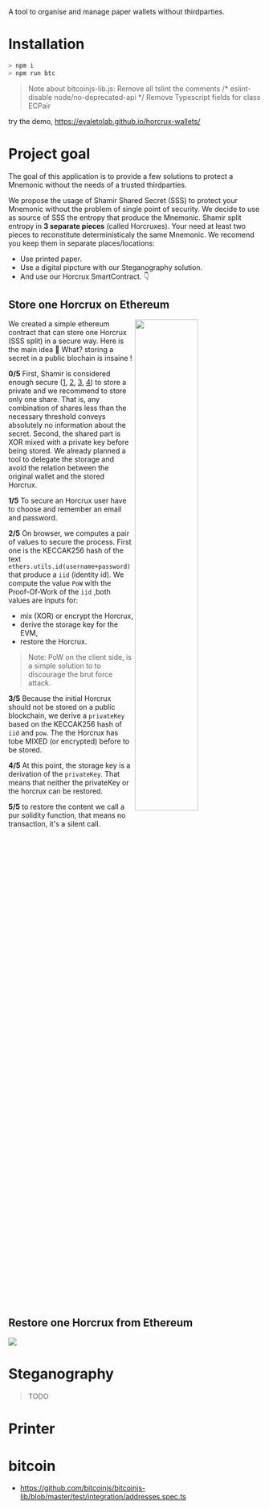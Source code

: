 A tool to organise and manage paper wallets without thirdparties.
# Installation

``` bash
> npm i
> npm run btc
```
> Note about bitcoinjs-lib.js:
> Remove all tslint the comments /* eslint-disable node/no-deprecated-api */
> Remove Typescript fields for class ECPair


try the demo, https://evaletolab.github.io/horcrux-wallets/

# Project goal

The goal of this application is to provide a few solutions to protect a Mnemonic without the needs of a trusted thirdparties.

We propose the usage of Shamir Shared Secret (SSS) to protect your Mnemonic without the problem of single point of security. We decide to use as source of SSS the entropy that produce the Mnemonic. Shamir split entropy in **3 separate pieces** (called Horcruxes). Your need at least two pieces to reconstitute deterministicaly the same Mnemonic. We recomend you keep them in separate places/locations:

* Use printed paper.
* Use a digital pipcture with our Steganography solution.
* And use our Horcrux SmartContract. 👇


## Store one Horcrux on Ethereum

<a href="https://mermaid-js.github.io/mermaid-live-editor/edit/#pako:eNqdV1lv4zYQ_iuEFgskhePqPvywQHNhFw2aognaBdb7QEkjm7UOL0UlcYP895I6Iok67JYGZJHzzT0cUq9KkIWgrJScYQbXBG8oTi6e9HWK-Pj203d0cfEJFTnQFCfw8x7n-XNGQ9SnbzMa0OIFrdB9CijfYgooi9DDFieEVtAGIuBf7_-oFodyBfnLl-sVevj8y9l5heLzcv33-79WyFJVNcnRJ7TPnvlTK6d93J6SJ-7Mr3Co1jnf6Ho7L8lCY7t0Xrsorwrk58qXZUCBL58tl8tz7nrOMoo3gHZc3qiCd7f5S7mQkBdoQlm9T0svSMp0y0ZPOC5gnVZMZdJGGV6RNCqGMui1JKFL2AzfuMXfW3o5LakUfhSEp7KlNSsV9W8IWMfxpMgZ8gFBsmeHCaYxhe1aCRFFVRGr51v1N-algN-w7eNXZaEkQBNMQl7Kr4JhrbAtJLBWVvw1hAgXMVsriw7pT0wJ9mPIBea11qj4ONhtaFakYcX6vCUMakZB5zlNMD1cZXFGK8SHm6ubq9vbDiaHIEtDCRXxEXYlMaCM9EHbPD5z1YWo6o8L5NlL3TEt1XNVw_t4PjTiku8YoBK_bnIBtuB3J_nfDRyVYL8LMJaW7pma5tim0xPQ2D7K7x43oHbgEV5YN0aaoRmqOmaojOTbXtW1EYskIN34Z95SNI1yaDyqk7OugTFJoavPKEdPX9-gPpVXYnq528wXSAsY1IZfxlWryZ7hqNeXA7JekzEfPe2Y0ux5Czic9SDKUnbLG3R8qBDrNfeKgl8EW2CIN1U-X6AnoCFO8QKJ3RJL7A_kn3qHafb-pRs-7EN8KW2lD-CKXweW8rNnJkwluXR1KhBBzHsO0JlINoiumEHA6v5wR9LdfNIJi2E66xBu4O40z3HAm17XqHLrWt7S1m3NdnXdNBaITx3Htgzb0HRX7Cdn6amaZ6uOaxq9_VSJm45kSZe2hh9zK2XMXb_uN5Qflp26JZsUx9MBqOiPs1ujKo3shVs720TfcaNN7n9HqhR7JBJxlu2PQNKMwcCyYWGVsL6jvEAtHEqY46kRNwmSpUOdtm2PIyW1pvj1etCPAtIAfisSvydRPvF4sxrK430Vn2mqLs4q_tAta4HUpen1ijJmD2O8RxTobaDM3mHAcL4b-m8ZZuQHMqzvvIs9NQwljIj5Hdls2YxpDe4EyDWmu5kUNrD7guUkhBOQVzEJduKC0j_3DM025ITD42mh6YD7AfKjwImiDnJDSff0iEWcpGYQZumIqFmkbKGECyhhQy-iyOVDhvWrEXrJzUJ8kBpZH1E2gZkUAD9AqRQiy9L5kEFyrxuggph_2gjU1BUnInH8eNiDOtUIG4A2dcQ1AL3tj4ZqHr9FNnxGy6fpLd_k5a_hMzt8jn26Pqvlu_gP6uzODfN0ZU7HSNed1CbY-IfGG_-QKPYh_8C4CQk_DpVVhOMcFgouWPZwSANlxWgBDaj-Xq5Rb_8C9tB1qw">
<img align="right" width="50%" src="https://mermaid.ink/img/pako:eNqdV1lv4zYQ_iuEFgskhePqPvywQHNhFw2aognaBdb7QEkjm7UOL0UlcYP895I6Iok67JYGZJHzzT0cUq9KkIWgrJScYQbXBG8oTi6e9HWK-Pj203d0cfEJFTnQFCfw8x7n-XNGQ9SnbzMa0OIFrdB9CijfYgooi9DDFieEVtAGIuBf7_-oFodyBfnLl-sVevj8y9l5heLzcv33-79WyFJVNcnRJ7TPnvlTK6d93J6SJ-7Mr3Co1jnf6Ho7L8lCY7t0Xrsorwrk58qXZUCBL58tl8tz7nrOMoo3gHZc3qiCd7f5S7mQkBdoQlm9T0svSMp0y0ZPOC5gnVZMZdJGGV6RNCqGMui1JKFL2AzfuMXfW3o5LakUfhSEp7KlNSsV9W8IWMfxpMgZ8gFBsmeHCaYxhe1aCRFFVRGr51v1N-algN-w7eNXZaEkQBNMQl7Kr4JhrbAtJLBWVvw1hAgXMVsriw7pT0wJ9mPIBea11qj4ONhtaFakYcX6vCUMakZB5zlNMD1cZXFGK8SHm6ubq9vbDiaHIEtDCRXxEXYlMaCM9EHbPD5z1YWo6o8L5NlL3TEt1XNVw_t4PjTiku8YoBK_bnIBtuB3J_nfDRyVYL8LMJaW7pma5tim0xPQ2D7K7x43oHbgEV5YN0aaoRmqOmaojOTbXtW1EYskIN34Z95SNI1yaDyqk7OugTFJoavPKEdPX9-gPpVXYnq528wXSAsY1IZfxlWryZ7hqNeXA7JekzEfPe2Y0ux5Czic9SDKUnbLG3R8qBDrNfeKgl8EW2CIN1U-X6AnoCFO8QKJ3RJL7A_kn3qHafb-pRs-7EN8KW2lD-CKXweW8rNnJkwluXR1KhBBzHsO0JlINoiumEHA6v5wR9LdfNIJi2E66xBu4O40z3HAm17XqHLrWt7S1m3NdnXdNBaITx3Htgzb0HRX7Cdn6amaZ6uOaxq9_VSJm45kSZe2hh9zK2XMXb_uN5Qflp26JZsUx9MBqOiPs1ujKo3shVs720TfcaNN7n9HqhR7JBJxlu2PQNKMwcCyYWGVsL6jvEAtHEqY46kRNwmSpUOdtm2PIyW1pvj1etCPAtIAfisSvydRPvF4sxrK430Vn2mqLs4q_tAta4HUpen1ijJmD2O8RxTobaDM3mHAcL4b-m8ZZuQHMqzvvIs9NQwljIj5Hdls2YxpDe4EyDWmu5kUNrD7guUkhBOQVzEJduKC0j_3DM025ITD42mh6YD7AfKjwImiDnJDSff0iEWcpGYQZumIqFmkbKGECyhhQy-iyOVDhvWrEXrJzUJ8kBpZH1E2gZkUAD9AqRQiy9L5kEFyrxuggph_2gjU1BUnInH8eNiDOtUIG4A2dcQ1AL3tj4ZqHr9FNnxGy6fpLd_k5a_hMzt8jn26Pqvlu_gP6uzODfN0ZU7HSNed1CbY-IfGG_-QKPYh_8C4CQk_DpVVhOMcFgouWPZwSANlxWgBDaj-Xq5Rb_8C9tB1qw" /></a>

We created a simple ethereum contract that can store one Horcrux (SSS split)  in a secure way. Here is the main idea 🧵
What? storing a secret in a public blochain is insaine !

**0/5** First, Shamir is considered enough secure ([1](https://github.com/WebOfTrustInfo/rwot8-barcelona/blob/master/draft-documents/shamir-secret-sharing-best-practices.md), [2](https://en.wikipedia.org/wiki/Shamir%27s_Secret_Sharing), [3](https://www.npmjs.com/package/secrets.js-34r7h), [4](https://crypto.stackexchange.com/questions/64082/formal-proof-of-shamirs-secret-sharing-scheme-security)) to store a private and we recommend to store only one share. That is, any combination of shares less than the necessary threshold conveys absolutely no information about the secret. Second, the shared part is XOR mixed with a private key before being stored. We already planned a tool to delegate the storage and avoid the relation between the original wallet and the stored Horcrux.

**1/5** To secure an Horcrux user have to choose and remember an email and password. 

**2/5** On browser, we computes a pair of values to secure the process. First one is the KECCAK256 hash of the text `ethers.utils.id(username+password)` that produce a `iid` (identity id). We compute the value `PoW` with the Proof-Of-Work of the `iid` ,both values are inputs for:

* mix (XOR) or encrypt the Horcrux,
* derive the storage key for the EVM,
* restore the Horcrux.

> Note: PoW on the client side, is a simple solution to to discourage the brut force attack.

**3/5** Because the initial Horcrux should not be stored on a public blockchain, we derive a `privateKey` based on the KECCAK256 hash of `iid` and `pow`. The the Horcrux has tobe MIXED (or encrypted) before to be stored. 

**4/5** At this point, the storage key is a derivation of the `privateKey`. That means that neither the privateKey or the horcrux can be restored.

**5/5** to restore the content we call a pur solidity function, that means no transaction, it's a silent call.

  
<br clear="right" />  
  

## Restore one Horcrux from Ethereum

[![](https://mermaid.ink/img/pako:eNqdV1lv4zYQ_iuCFgskhaPqPvywQHNhFxs0xSbYFljvAyVRMmFadCnJsRvkv3coybFEHXZLA4bI-ebgx-GQfFUjFmN1ruYFKvAtQSlH66utucgUaD9--alcXX1SyhzzDK3xrxuU5y-Mx0ot748L9Jcvt3Pl6fNvF5c1CvrV-B-Pf84VR9f1da58UjbsBf6NqtvFbTjZQjBf8b4eB73B8WO_EguPx6HGtzRYAT8zHvFyp3FccIK3-ELTNIDXChUPwxDlVZFardJmKi8YRyn-kS_RT2WugH7JM2WLaIkb9NvB07APYWRNdjiuQdVnNfjX47ejS2nqIKvHMwbBc5IuC4UlbdS83SE59FhcRmA63FccAfcz4PmysS-cCcPLOkYRsjpT15ivEYkhW14FbKEWS7zGC3UOnzFOUEmLhTprib4jTlBIcS4wr7XphRqiaJVyVmZxrfqyJAVuFIUcIl0jvr9hlPEa8eHu5u7m_r6FyXHEslhCJdDitqUC84J0QcucXvj6TCTex5kSuJrp2Y4e-LoVfLzsB3ENSY25pG_aYMAV-v6o_nuAgxbcdwOW5piBbRiea3sdA4fYB_X90wE0E3jGu6LNkWEZlq4PBSojYWfqpjEQkQTkaXgRaGJfV80AVkd77QApyXDbn1W1jr9uQF0pZGJ2vUqnE-QI6OVGWPFqNOLA8vTb657YbMQIWsc74py9LDGKJ2eQsKy4R2tC9zVisYBZcRyW0RIXCtQ96M-ULeYxytBMEbuFSupP5J9mhxnuZtemD4WYXktb6QP2xa8Fy6C8T9BUiaupjhER0TKHlZ9g8oBom-kR1tSHB5KtphedFBSPrzqOU_xw3sxRBLW4HVS1dZ1Ac03XcH3TtK2ZAl3Pcx3LtQzTF_vJ0wLdCFzd822rs59qc-NMVnJpa4QUopQxD928TzmcZ628JWmG6DgBtfx5cmvUqcF2EO1kEX3HDRa5_81UZfYEE5SxzQmIOMt6kfUTq4J1JwoJ6qBYwpxeGnE-Epb1fbquO4yU3Nri16lBf5c4i_Dv5TrsWJRPPChWfXtQV9GFoZvirII_03Fmiq7ZQScpafE0pHvCgXkkyu4cBgXKV_35O5adhJEM607eR4EexxJGcP4gbiMToR1wZ0BuEV9NLOEB9lgWOYnxGcgbSqKVuKB0zz3LcC15wfHzedS0wF2CwiTykqSFTDlpnx5U8CQVg5hlA6YmkXKEEi7ipOjPIkl8aDKsm424s7gsRnupkHURVRGYWAIMByiXKHIcE5oMkmtdDxVReH0I1NgVJyGUPu83WB8rhAeAMXbEHQDmsT5aun36FnnQs456hnnUG738HfTslp7nnu_POepd_Qd3buuGeb4zrxWk7496E2rw-HmDh0S5ieEpchcTOA7VeYJojmcqKgv2tM8idV7wEh9AzZO0Qb39C-9cSpA)](https://mermaid-js.github.io/mermaid-live-editor/edit/#pako:eNqdV1lv4zYQ_iuCFgskhaPqPvywQHNhFxs0xSbYFljvAyVRMmFadCnJsRvkv3coybFEHXZLA4bI-ebgx-GQfFUjFmN1ruYFKvAtQSlH66utucgUaD9--alcXX1SyhzzDK3xrxuU5y-Mx0ot748L9Jcvt3Pl6fNvF5c1CvrV-B-Pf84VR9f1da58UjbsBf6NqtvFbTjZQjBf8b4eB73B8WO_EguPx6HGtzRYAT8zHvFyp3FccIK3-ELTNIDXChUPwxDlVZFardJmKi8YRyn-kS_RT2WugH7JM2WLaIkb9NvB07APYWRNdjiuQdVnNfjX47ejS2nqIKvHMwbBc5IuC4UlbdS83SE59FhcRmA63FccAfcz4PmysS-cCcPLOkYRsjpT15ivEYkhW14FbKEWS7zGC3UOnzFOUEmLhTprib4jTlBIcS4wr7XphRqiaJVyVmZxrfqyJAVuFIUcIl0jvr9hlPEa8eHu5u7m_r6FyXHEslhCJdDitqUC84J0QcucXvj6TCTex5kSuJrp2Y4e-LoVfLzsB3ENSY25pG_aYMAV-v6o_nuAgxbcdwOW5piBbRiea3sdA4fYB_X90wE0E3jGu6LNkWEZlq4PBSojYWfqpjEQkQTkaXgRaGJfV80AVkd77QApyXDbn1W1jr9uQF0pZGJ2vUqnE-QI6OVGWPFqNOLA8vTb657YbMQIWsc74py9LDGKJ2eQsKy4R2tC9zVisYBZcRyW0RIXCtQ96M-ULeYxytBMEbuFSupP5J9mhxnuZtemD4WYXktb6QP2xa8Fy6C8T9BUiaupjhER0TKHlZ9g8oBom-kR1tSHB5KtphedFBSPrzqOU_xw3sxRBLW4HVS1dZ1Ac03XcH3TtK2ZAl3Pcx3LtQzTF_vJ0wLdCFzd822rs59qc-NMVnJpa4QUopQxD928TzmcZ628JWmG6DgBtfx5cmvUqcF2EO1kEX3HDRa5_81UZfYEE5SxzQmIOMt6kfUTq4J1JwoJ6qBYwpxeGnE-Epb1fbquO4yU3Nri16lBf5c4i_Dv5TrsWJRPPChWfXtQV9GFoZvirII_03Fmiq7ZQScpafE0pHvCgXkkyu4cBgXKV_35O5adhJEM607eR4EexxJGcP4gbiMToR1wZ0BuEV9NLOEB9lgWOYnxGcgbSqKVuKB0zz3LcC15wfHzedS0wF2CwiTykqSFTDlpnx5U8CQVg5hlA6YmkXKEEi7ipOjPIkl8aDKsm424s7gsRnupkHURVRGYWAIMByiXKHIcE5oMkmtdDxVReH0I1NgVJyGUPu83WB8rhAeAMXbEHQDmsT5aun36FnnQs456hnnUG738HfTslp7nnu_POepd_Qd3buuGeb4zrxWk7496E2rw-HmDh0S5ieEpchcTOA7VeYJojmcqKgv2tM8idV7wEh9AzZO0Qb39C-9cSpA)

# Steganography

> TODO

# Printer


# bitcoin

* https://github.com/bitcoinjs/bitcoinjs-lib/blob/master/test/integration/addresses.spec.ts